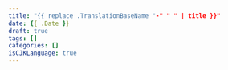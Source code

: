 ```yaml
---
title: "{{ replace .TranslationBaseName "-" " " | title }}"
date: {{ .Date }}
draft: true
tags: []
categories: []
isCJKLanguage: true
---
```


